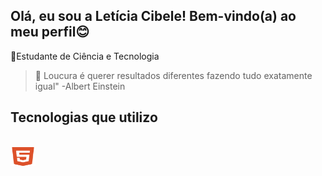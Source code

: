 ## Olá, eu sou a Letícia Cibele! Bem-vindo(a) ao meu perfil😊

📘Estudante de Ciência e Tecnologia
>💭 Loucura é querer resultados diferentes fazendo tudo exatamente igual" -Albert Einstein

## Tecnologias que utilizo
<div style="display: inline_block"><br>
<img src="imagens/html.png" width="40" height="30" alt="logo html">
</div>